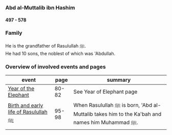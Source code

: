 ### Abd al-Muttalib ibn Hashim
#### 497 - 578

### Family

He is the grandfather of Rasulullah ﷺ.  
He had 10 sons, the noblest of which was 'Abdullah.

### Overview of involved events and pages

event | page | summary
-|-|-
[Year of the Elephant](../events/0570_elephant) | 80-82 | See Year of Elephant page
[Birth and early life of Rasulullah ﷺ](../events/0570_Birth_to_prophethood) | 95-98 | When Rasulullah ﷺ is born, 'Abd al-Muttalib takes him to the Ka'bah and names him Muhammad ﷺ.
